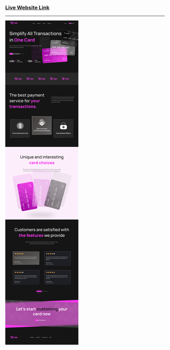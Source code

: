 ### [Live Website Link](https://superlative-heliotrope-309c89.netlify.app/ "Click the link")

---

![Project 1](./Credit%20card%20landing%20page.png)
